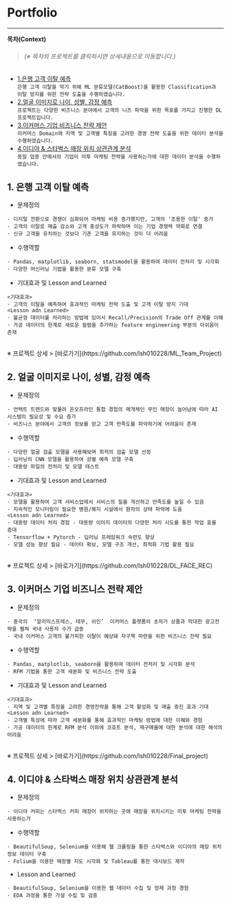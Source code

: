 # Portfolio
---
**목차(Context)**
> <h6>(※ 목차의 프로젝트를 클릭하시면 상세내용으로 이동합니다.)</h6>

* [1.은행 고객 이탈 예측](#1-은행-고객-이탈-예측)  
```은행 고객 이탈을 막기 위해 ML 분류모델(CatBoost)을 활용한 Classification과 이탈 방지를 위한 전략 도출을 수행하였습니다.```
* [2.얼굴 이미지로 나이, 성별, 감정 예측](#2-얼굴-이미지로-나이-성별-감정-예측)  
```프로젝트는 다양한 비즈니스 분야에서 고객의 니즈 파악을 위한 목표를 가지고 진행한 DL 프로젝트입니다.```  
* [3.이커머스 기업 비즈니스 전략 제안](#3-이커머스-기업-비즈니스-전략-제안)  
```이커머스 Domain에 지역 및 고객별 특징을 고려한 경영 전략 도출을 위한 데이터 분석을 수행하였습니다.```
* [4.이디야 & 스타벅스 매장 위치 상관관계 분석](#4-이디야--스타벅스-매장-위치-상관관계-분석)  
```동일 업종 안에서의 기업이 미투 마케팅 전략을 사용하는가에 대한 데이터 분석을 수행하였습니다.```

## 1. 은행 고객 이탈 예측  
<!--[![Open In Colab](https://colab.research.google.com/assets/colab-badge.svg)](https://colab.research.google.com/github/DAjihwanPark/portfolio/blob/main/%ED%94%84%EB%A1%9C%EC%A0%9D%ED%8A%B8A/02_notebook/S_PJT01_CODE.ipynb) -->
* 문제정의  
```
· 디지털 전환으로 경쟁이 심화되어 마케팅 비용 증가했지만, 고객의 '조용한 이탈' 증가
· 고객의 이탈로 매출 감소와 고객 충성도가 하락하며 이는 기업 경쟁력 약화로 연결
· 신규 고객을 유치하는 것보다 기존 고객을 유지하는 것이 더 어려움
```  
* 수행역할  
```
· Pandas, matplotlib, seaborn, statsmodel을 활용하여 데이터 전처리 및 시각화
· 다양한 머신러닝 기법을 활용한 분류 모델 구축
```
* 기대효과 및 Lesson and Learned  
```
<기대효과>
· 고객의 이탈을 예측하여 효과적인 마케팅 전략 도출 및 고객 이탈 방지 기대
<Lesson adn Learned>
· 불균형 데이터를 처리하는 방법에 있어서 Recall/Precision의 Trade Off 관계를 이해
· 가공 데이터의 한계로 새로운 컬럼을 추가하는 feature engineering 부분의 아쉬움이 존재
```
<br>
※ 프로젝트 상세 > [바로가기](https://github.com/lsh010228/ML_Team_Project)  
<br>

## 2. 얼굴 이미지로 나이, 성별, 감정 예측
<!--[![Open In Colab](https://colab.research.google.com/assets/colab-badge.svg)](https://colab.research.google.com/github/DAjihwanPark/portfolio/blob/main/%ED%94%84%EB%A1%9C%EC%A0%9D%ED%8A%B8B/02_notebook/exmaple01.ipynb)-->
* 문제정의  
```
· 언택트 트렌드와 맞물려 온오프라인 통합 경험의 매개체인 무인 매장이 늘어남에 따라 AI 시스템의 필요성 및 수요 증가
· 비즈니스 분야에서 고객의 정보를 얻고 고객 만족도를 파악하기에 어려움이 존재
```  
* 수행역할  
```
· 다양한 얼굴 검출 모델을 사용해보며 최적의 검출 모델 선정
· 딥러닝의 CNN 모델을 활용하여 성별 예측 모델 구축
· 대용량 파일의 전처리 및 모델 테스트
```  
* 기대효과 및 Lesson and Learned  
```
<기대효과>
· 모델을 활용하여 고객 서비스업에서 서비스의 질을 개선하고 만족도를 높일 수 있음
· 지속적인 모니터링이 필요한 병원/복지 시설에서 환자의 상태 파악에 도움
<Lesson adn Learned>
· 대용량 데이터 처리 경험 - 대용량 이미지 데이터의 다양한 처리 시도를 통한 작업 효율 증대
· Tensorflow + Pytorch - 딥러닝 프레임워크 숙련도 향상
· 모델 성능 향상 필요 - 데이터 확보, 모델 구조 개선, 최적화 기법 활용 필요
```
<br>
※ 프로젝트 상세 > [바로가기](https://github.com/lsh010228/DL_FACE_REC)  
<br>

## 3. 이커머스 기업 비즈니스 전략 제안
* 문제정의  
```
· 중국의  ‘알리익스프레스, 테무, 쉬인’  이커머스 플랫폼이 초저가 상품과 막대한 광고전략을 펼쳐 국내 사용자 수가 급증
· 국내 이커머스 고객의 불가피한 이탈이 예상돼 자구책 마련을 위한 비즈니스 전략 필요
```  
* 수행역할  
```
· Pandas, matplotlib, seaborn을 활용하여 데이터 전처리 및 시각화 분석
· RFM 기법을 통한 고객 세분화 및 비즈니스 전략 도출
```  
* 기대효과 및 Lesson and Learned  
```
<기대효과>
· 지역 및 고객별 특징을 고려한 경영전략을 통해 고객 활성화 및 매출 증진 효과 기대
<Lesson adn Learned>
· 고객별 특성에 따라 고객 세분화를 통해 효과적인 마케팅 방법에 대한 이해와 경험
· 가공 데이터의 한계로 RFM 분석 이외에 코호트 분석, 재구매율에 대한 분석에 대한 해석의 어려움
```
<br>
※ 프로젝트 상세 > [바로가기](https://github.com/lsh010228/Final_project)
<br>

## 4. 이디야 & 스타벅스 매장 위치 상관관계 분석
* 문제정의  
```
· 이디야 커피는 스타벅스 커피 매장이 위치하는 곳에 매장을 위치시키는 미투 마케팅 전략을 사용하는가
```  
* 수행역할  
```
· BeautifulSoup, Selenium을 이용해 웹 크롤링을 통한 스타벅스와 이디야의 매장 위치 정보 데이터 구축
· Folium을 이용한 매장별 지도 시각화 및 Tableau를 통한 대시보드 제작 
```  
* Lesson and Learned  
```
· BeautifulSoup, Selenium을 이용한 웹 데이터 수집 및 정제 과정 경험
· EDA 과정을 통한 가설 수립 및 검증
```
<br>
<!--※ 프로젝트 상세 및 Code - [바로가기](https://github.com/DAjihwanPark/portfolio/tree/main/프로젝트A)-->


